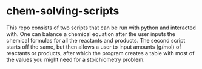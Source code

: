 # chem-solving-scripts

This repo consists of two scripts that can be run with python and interacted with.
One can balance a chemical equation after the user inputs the chemical formulas for all the reactants and products.
The second script starts off the same, but then allows a user to input amounts (g/mol) of reactants or products, after which the program creates a table with most of the values you might need for a stoichiometry problem.
